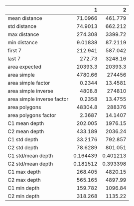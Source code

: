 |                            |            1 |             2 |
|:---------------------------|-------------:|--------------:|
| mean distance              |    71.0966   |    461.779    |
| std distance               |    74.9013   |    662.212    |
| max distance               |   274.308    |   3399.72     |
| min distance               |     9.01838  |     87.2119   |
| first 7                    |   212.941    |    587.042    |
| last 7                     |   272.73     |   3248.16     |
| area expected              | 20393.3      |  20393.3      |
| area simple                |  4780.66     | 274456        |
| area simple factor         |     0.2344   |     13.4581   |
| area simple inverse        |  4808.8      | 274810        |
| area simple inverse factor |     0.2358   |     13.4755   |
| area polygons              | 48304.8      | 288376        |
| area polygons factor       |     2.3687   |     14.1407   |
| C1 mean depth              |   202.005    |   1976.15     |
| C2 mean depth              |   433.189    |   2036.24     |
| C1 std depth               |    33.2176   |    792.857    |
| C2 std depth               |    78.6289   |    801.051    |
| C1 std/mean depth          |     0.164439 |      0.401213 |
| C2 std/mean depth          |     0.181512 |      0.393398 |
| C1 max depth               |   268.405    |   4820.15     |
| C2 max depth               |   565.165    |   4897.99     |
| C1 min depth               |   159.782    |   1096.84     |
| C2 min depth               |   318.268    |   1135.22     |